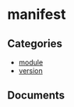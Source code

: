 # manifest

## Categories
- [module](./module/README.md)
- [version](./version/README.md)

## Documents
